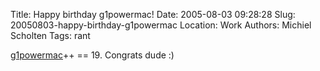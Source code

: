 Title: Happy birthday g1powermac!
Date: 2005-08-03 09:28:28
Slug: 20050803-happy-birthday-g1powermac
Location: Work
Authors: Michiel Scholten
Tags: rant

<p><a href="http://g1powermac.rozica.com/">g1powermac</a>++ == 19. Congrats dude :)</p>